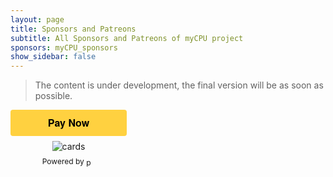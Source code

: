 ```yaml
---
layout: page
title: Sponsors and Patreons
subtitle: All Sponsors and Patreons of myCPU project
sponsors: myCPU_sponsors
show_sidebar: false
---
```

> The content is under development, the final version will be as soon as possible.


<style>.pp-AXCA7DKBUZRQG{text-align:center;border:none;border-radius:0.25rem;min-width:11.625rem;padding:0 2rem;height:2.625rem;font-weight:bold;background-color:#FFD140;color:#000000;font-family:"Helvetica Neue",Arial,sans-serif;font-size:1rem;line-height:1.25rem;cursor:pointer;}</style>
<form action="https://www.paypal.com/ncp/payment/AXCA7DKBUZRQG" method="post" target="_blank" style="display:inline-grid;justify-items:center;align-content:start;gap:0.5rem;">
  <input class="pp-AXCA7DKBUZRQG" type="submit" value="Pay Now" />
  <img src=https://www.paypalobjects.com/images/Debit_Credit.svg alt="cards" />
  <section style="font-size: 0.75rem;"> Powered by <img src="https://www.paypalobjects.com/paypal-ui/logos/svg/paypal-wordmark-color.svg" alt="paypal" style="height:0.875rem;vertical-align:middle;"/></section>
</form>